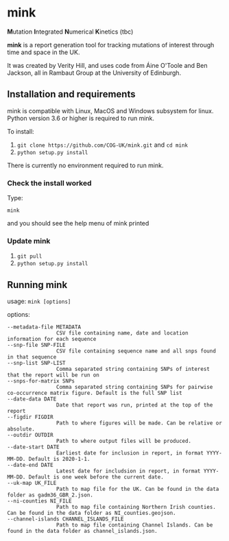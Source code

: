 # mink

**M**utation **I**ntegrated **N**umerical **K**inetics (tbc)

**mink** is a report generation tool for tracking mutations of interest through time and space in the UK. 

It was created by Verity Hill, and uses code from Áine O'Toole and Ben Jackson, all in Rambaut Group at the University of Edinburgh.

## Installation and requirements

mink is compatible with Linux, MacOS and Windows subsystem for linux. 
Python version 3.6 or higher is required to run mink.

To install:
1. ``git clone https://github.com/COG-UK/mink.git`` and ``cd mink``
2. ``python setup.py install``

There is currently no environment required to run mink.

### Check the install worked

Type:

```
mink
```
and you should see the help menu of mink printed

### Update mink

1. ``git pull``
2. ``python setup.py install``


## Running mink

usage: 
`mink [options]`

options:

``` 
--metadata-file METADATA
                CSV file containing name, date and location information for each sequence
--snp-file SNP-FILE
                CSV file containing sequence name and all snps found in that sequence
--snp-list SNP-LIST
                Comma separated string containing SNPs of interest that the report will be run on
--snps-for-matrix SNPs
                Comma separated string containing SNPs for pairwise co-occurrence matrix figure. Default is the full SNP list
--date-data DATE
                Date that report was run, printed at the top of the report
--figdir FIGDIR
                Path to where figures will be made. Can be relative or absolute.
--outdir OUTDIR
                Path to where output files will be produced.
--date-start DATE
                Earliest date for inclusion in report, in format YYYY-MM-DD. Default is 2020-1-1.
--date-end DATE
                Latest date for includsion in report, in format YYYY-MM-DD. Default is one week before the current date.
--uk-map UK_FILE
                Path to map file for the UK. Can be found in the data folder as gadm36_GBR_2.json.
--ni-counties NI_FILE
                Path to map file containing Northern Irish counties. Can be found in the data folder as NI_counties.geojson.
--channel-islands CHANNEL_ISLANDS_FILE
                Path to map file containing Channel Islands. Can be found in the data folder as channel_islands.json.

```


